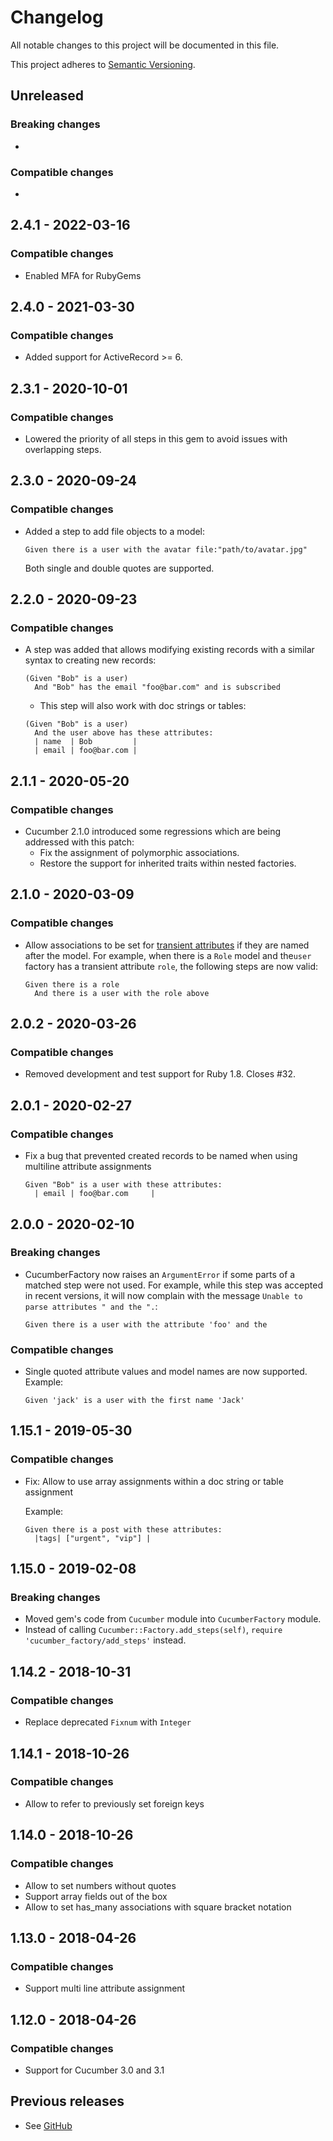 # Changelog

All notable changes to this project will be documented in this file.

This project adheres to [Semantic Versioning](http://semver.org/spec/v2.0.0.html).


## Unreleased

### Breaking changes

-

### Compatible changes

-

## 2.4.1 - 2022-03-16

### Compatible changes

- Enabled MFA for RubyGems

## 2.4.0 - 2021-03-30

### Compatible changes

- Added support for ActiveRecord >= 6.

## 2.3.1 - 2020-10-01

### Compatible changes

- Lowered the priority of all steps in this gem to avoid issues with overlapping steps.

## 2.3.0 - 2020-09-24

### Compatible changes

- Added a step to add file objects to a model:
  ```cucumber
  Given there is a user with the avatar file:"path/to/avatar.jpg"
  ```
  Both single and double quotes are supported.

## 2.2.0 - 2020-09-23

### Compatible changes

- A step was added that allows modifying existing records with a similar syntax to creating new records:
  ```cucumber
  (Given "Bob" is a user)
    And "Bob" has the email "foo@bar.com" and is subscribed
  ```
  - This step will also work with doc strings or tables:
  ```cucumber
  (Given "Bob" is a user)
    And the user above has these attributes:
    | name  | Bob         |
    | email | foo@bar.com | 
  ```

## 2.1.1 - 2020-05-20

### Compatible changes

- Cucumber 2.1.0 introduced some regressions which are being addressed with this patch:
    - Fix the assignment of polymorphic associations.
    - Restore the support for inherited traits within nested factories.

## 2.1.0 - 2020-03-09

### Compatible changes

- Allow associations to be set for [transient attributes](https://github.com/thoughtbot/factory_bot/blob/master/GETTING_STARTED.md#transient-attributes) if they are named after the model. For example, when there is a `Role` model and the`user` factory has a transient attribute `role`, the following steps are now valid:
  ```
  Given there is a role
    And there is a user with the role above
  ```

## 2.0.2 - 2020-03-26

### Compatible changes

- Removed development and test support for Ruby 1.8. Closes #32.

## 2.0.1 - 2020-02-27

### Compatible changes

- Fix a bug that prevented created records to be named when using multiline attribute assignments
  ```
  Given "Bob" is a user with these attributes:
    | email | foo@bar.com     |
  ```

## 2.0.0 - 2020-02-10

### Breaking changes

- CucumberFactory now raises an `ArgumentError` if some parts of a matched step were not used. For example, while this step was accepted in recent versions, it will now complain with the message `Unable to parse attributes " and the ".`:
  ```
  Given there is a user with the attribute 'foo' and the
  ```


### Compatible changes

- Single quoted attribute values and model names are now supported. Example:

  ```
  Given 'jack' is a user with the first name 'Jack'
  ```

## 1.15.1 - 2019-05-30

### Compatible changes

- Fix: Allow to use array assignments within a doc string or table assignment

  Example:

  ```
  Given there is a post with these attributes:
    |tags| ["urgent", "vip"] |
  ```

## 1.15.0 - 2019-02-08

### Breaking changes

- Moved gem's code from `Cucumber` module into `CucumberFactory` module.
- Instead of calling `Cucumber::Factory.add_steps(self)`, `require 'cucumber_factory/add_steps'` instead.


## 1.14.2 - 2018-10-31

### Compatible changes

- Replace deprecated `Fixnum` with `Integer`


## 1.14.1 - 2018-10-26

### Compatible changes

- Allow to refer to previously set foreign keys


## 1.14.0 - 2018-10-26

### Compatible changes

- Allow to set numbers without quotes
- Support array fields out of the box
- Allow to set has_many associations with square bracket notation


## 1.13.0 - 2018-04-26

### Compatible changes

- Support multi line attribute assignment


## 1.12.0 - 2018-04-26

### Compatible changes

- Support for Cucumber 3.0 and 3.1


## Previous releases

- See [GitHub](https://github.com/makandra/cucumber_factory/commits/master)
